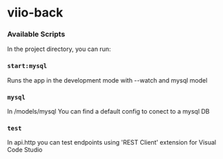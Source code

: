 # viio-back

### Available Scripts

In the project directory, you can run:

### `start:mysql`

Runs the app in the development mode with --watch and mysql model

### `mysql`

In /models/mysql You can find a default config to conect to a mysql DB

### `test`

In api.http you can test endpoints using 'REST Client' extension for Visual Code Studio
